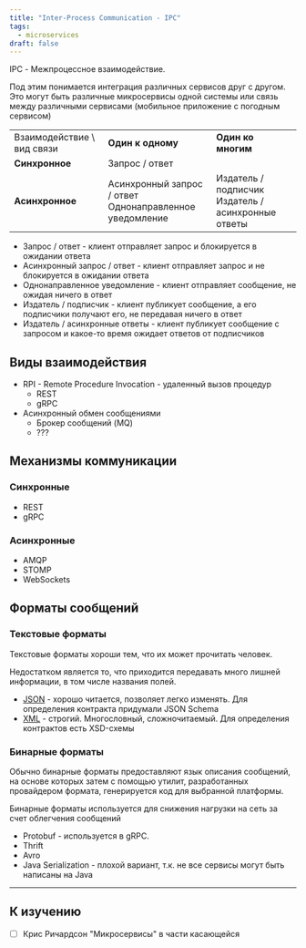 ```yaml
---
title: "Inter-Process Communication - IPC"
tags: 
  - microservices
draft: false
---
```


IPC - Межпроцессное взаимодействие.

Под этим понимается интеграция различных сервисов друг с другом. Это могут быть различные микросервисы одной системы или связь между различными сервисами (мобильное приложение с погодным сервисом)

|     |     |     |
| --- | --- | --- |
| Взаимодействие \ вид связи | **Один к одному** | **Один ко многим** |
| **Синхронное** | Запрос / ответ |     |
| **Асинхронное** | Асинхронный запрос / ответ<br>Однонаправленное уведомление | Издатель / подписчик<br>Издатель / асинхронные ответы |

- Запрос / ответ - клиент отправляет запрос и блокируется в ожидании ответа
- Асинхронный запрос / ответ - клиент отправляет запрос и не блокируется в ожидании ответа
- Однонаправленное уведомление - клиент отправляет сообщение, не ожидая ничего в ответ
- Издатель / подписчик - клиент публикует сообщение, а его подписчики получают его, не передавая ничего в ответ
- Издатель / асинхронные ответы - клиент публикует сообщение с запросом и какое-то время ожидает ответов от подписчиков

## Виды взаимодействия

- RPI - Remote Procedure Invocation - удаленный вызов процедур
    - REST
    - gRPC
- Асинхронный обмен сообщениями
    - Брокер сообщений (MQ)
    - ???

## Механизмы коммуникации

### Синхронные

- REST
- gRPC

### Асинхронные

- AMQP
- STOMP
- WebSockets

## Форматы сообщений

### Текстовые форматы

Текстовые форматы хороши тем, что их может прочитать человек.

Недостатком является то, что приходится передавать много лишней информации, в том числе названия полей.

- [JSON](../formats/json.md) - хорошо читается, позволяет легко изменять. Для определения контракта придумали JSON Schema
- [XML](../formats/xml.md) - строгий. Многословный, сложночитаемый. Для определения контрактов есть XSD-схемы

### Бинарные форматы

Обычно бинарные форматы предоставляют язык описания сообщений, на основе которых затем с помощью утилит, разработанных провайдером формата, генерируется код для выбранной платформы.

Бинарные форматы используется для снижения нагрузки на сеть за счет облегчения сообщений

- Protobuf - используется в gRPC.
- Thrift
- Avro
- Java Serialization - плохой вариант, т.к. не все сервисы могут быть написаны на Java

---
## К изучению

- [ ] Крис Ричардсон "Микросервисы" в части касающейся